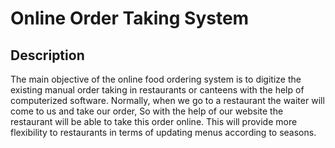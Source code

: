 # Online Order Taking System

## Description

The main objective of the online food ordering system is to digitize the existing manual order taking in restaurants or canteens with the help of computerized software. Normally, when we go to a restaurant the waiter will come to us and take our order, So with the help of our website the restaurant will be able to take this order online. This will provide more flexibility to restaurants in terms of updating menus according to seasons.
